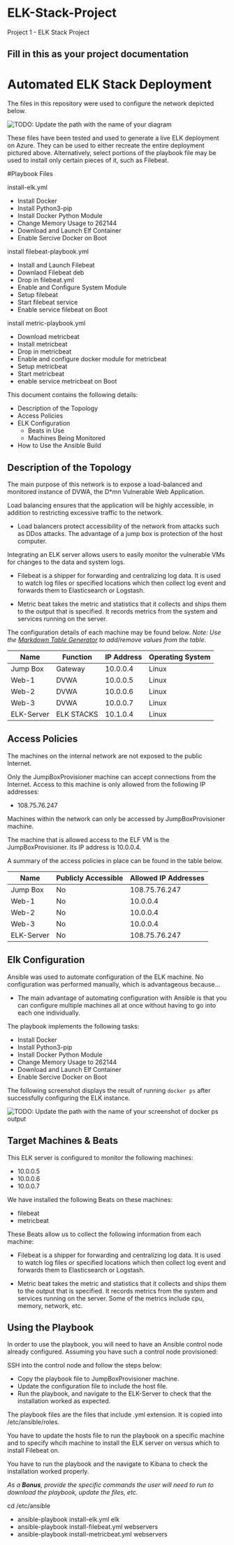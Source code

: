 # ELK-Stack-Project
Project 1 - ELK Stack Project

## Fill in this as your project documentation
# Automated ELK Stack Deployment

The files in this repository were used to configure the network depicted below.

![TODO: Update the path with the name of your diagram](Images/Azure-Diagram.png)

These files have been tested and used to generate a live ELK deployment on Azure. They can be used to either recreate the entire deployment pictured above. Alternatively, select portions of the playbook file may be used to install only certain pieces of it, such as Filebeat.

#Playbook Files

install-elk.yml
- Install Docker
- Install Python3-pip
- Install Docker Python Module
- Change Memory Usage to 262144
- Download and Launch Elf Container
- Enable Sercive Docker on Boot

install filebeat-playbook.yml
- Install and Launch Filebeat
- Downlaod Filebeat deb
- Drop in filebeat.yml
- Enable and Configure System Module
- Setup filebeat
- Start filebeat service
- Enable service filebeat on Boot

install metric-playbook.yml
- Download metricbeat
- Install metricbeat
- Drop in metricbeat
- Enable and configure docker module for metricbeat
- Setup metricbeat
- Start metricbeat
- enable service metricbeat on Boot

This document contains the following details:
- Description of the Topology
- Access Policies
- ELK Configuration
  - Beats in Use
  - Machines Being Monitored
- How to Use the Ansible Build


## Description of the Topology

The main purpose of this network is to expose a load-balanced and monitored instance of DVWA, the D*mn Vulnerable Web Application.

Load balancing ensures that the application will be highly accessible, in addition to restricting excessive traffic to the network.

- Load balancers protect accessibility of the network from attacks such as DDos attacks. The advantage of a jump box is protection of the host computer. 

Integrating an ELK server allows users to easily monitor the vulnerable VMs for changes to the data and system logs.

- Filebeat is a shipper for forwarding and centralizing log data. It is used to watch log files or specified locations which then collect log event and forwards them to Elasticsearch or Logstash.

- Metric beat takes the metric and statistics that it collects and ships them to the output that is specified. It records metrics from the system and services running on the server. 

The configuration details of each machine may be found below.
_Note: Use the [Markdown Table Generator](http://www.tablesgenerator.com/markdown_tables) to add/remove values from the table_.

| Name       | Function   | IP Address | Operating System |
|------------|------------|------------|------------------|
| Jump Box   | Gateway    | 10.0.0.4   | Linux            |
| Web-1      | DVWA       | 10.0.0.5   | Linux            |
| Web-2      | DVWA       | 10.0.0.6   | Linux            |
| Web-3      | DVWA       | 10.0.0.7   | Linux            |
| ELK-Server | ELK STACKS | 10.1.0.4   | Linux            |

## Access Policies

The machines on the internal network are not exposed to the public Internet. 

Only the JumpBoxProvisioner machine can accept connections from the Internet. Access to this machine is only allowed from the following IP addresses:
- 108.75.76.247

Machines within the network can only be accessed by JumpBoxProvisioner machine.

The machine that is allowed access to the ELF VM is the JumpBoxProvisioner. Its IP address is 10.0.0.4.

A summary of the access policies in place can be found in the table below.

| Name       | Publicly Accessible | Allowed IP Addresses |
|------------|---------------------|----------------------|
| Jump Box   | No                  | 108.75.76.247        |
| Web-1      | No                  | 10.0.0.4             |
| Web-2      | No                  | 10.0.0.4             |
| Web-3      | No                  | 10.0.0.4             |
| ELK-Server | No                  | 108.75.76.247        |

## Elk Configuration

Ansible was used to automate configuration of the ELK machine. No configuration was performed manually, which is advantageous because...

- The main advantage of automating configuration with Ansible is that you can configure multiple machines all at once without having to go into each one individually. 

The playbook implements the following tasks:

- Install Docker
- Install Python3-pip
- Install Docker Python Module
- Change Memory Usage to 262144
- Download and Launch Elf Container
- Enable Sercive Docker on Boot

The following screenshot displays the result of running `docker ps` after successfully configuring the ELK instance.

![TODO: Update the path with the name of your screenshot of docker ps output](Images/docker_ps_output.png)

## Target Machines & Beats
This ELK server is configured to monitor the following machines:

- 10.0.0.5
- 10.0.0.6
- 10.0.0.7

We have installed the following Beats on these machines:

- filebeat
- metricbeat

These Beats allow us to collect the following information from each machine:

- Filebeat is a shipper for forwarding and centralizing log data. It is used to watch log files or specified locations which then collect log event and forwards them to Elasticsearch or Logstash.

- Metric beat takes the metric and statistics that it collects and ships them to the output that is specified. It records metrics from the system and services running on the server. Some of the metrics include cpu, memory, network, etc. 

## Using the Playbook
In order to use the playbook, you will need to have an Ansible control node already configured. Assuming you have such a control node provisioned: 

SSH into the control node and follow the steps below:
- Copy the playbook file to JumpBoxProvisioner machine.
- Update the configuration file to include the host file. 
- Run the playbook, and navigate to the ELK-Server to check that the installation worked as expected.

The playbook files are the files that include .yml extension. It is copied into /etc/ansible/roles.

You have to update the hosts file to run the playbook on a specific machine and to specify whcih machine to install the ELK server on versus which to install Filebeat on. 

You have to run the playbook and the navigate to Kibana to check the installation worked properly. 

_As a **Bonus**, provide the specific commands the user will need to run to download the playbook, update the files, etc._

cd /etc/ansible
- ansible-playbook install-elk.yml elk
- ansible-playbook install-filebeat.yml webservers
- ansible-playbook install-metricbeat.yml webservers
